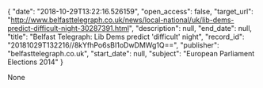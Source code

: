 {
  "date": "2018-10-29T13:22:16.526159", 
  "open_access": false, 
  "target_url": "http://www.belfasttelegraph.co.uk/news/local-national/uk/lib-dems-predict-difficult-night-30287391.html", 
  "description": null, 
  "end_date": null, 
  "title": "Belfast Telegraph: Lib Dems predict 'difficult' night", 
  "record_id": "20181029T132216//8kYfhPo6sBI1oDwDMWg1Q==", 
  "publisher": "belfasttelegraph.co.uk", 
  "start_date": null, 
  "subject": "European Parliament Elections 2014"
}

None